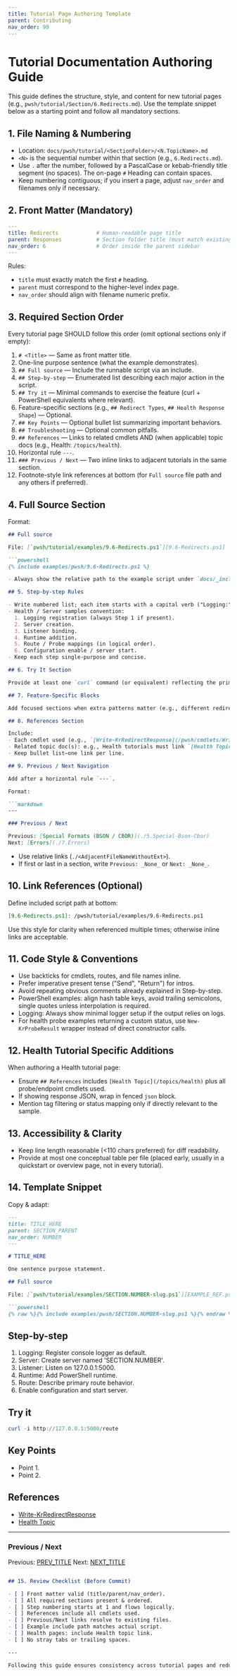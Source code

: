```yaml
---
title: Tutorial Page Authoring Template
parent: Contributing
nav_order: 99
---
```


# Tutorial Documentation Authoring Guide

This guide defines the structure, style, and content for new tutorial pages (e.g., `pwsh/tutorial/Section/6.Redirects.md`).
Use the template snippet below as a starting point and follow all mandatory sections.

## 1. File Naming & Numbering

- Location: `docs/pwsh/tutorial/<SectionFolder>/<N.TopicName>.md`
- `<N>` is the sequential number within that section (e.g., `6.Redirects.md`).
- Use `.` after the number, followed by a PascalCase or kebab-friendly title segment (no spaces). The on-page `#` Heading can contain spaces.
- Keep numbering contiguous; if you insert a page, adjust `nav_order` and filenames only if necessary.

## 2. Front Matter (Mandatory)

```yaml
---
title: Redirects            # Human-readable page title
parent: Responses           # Section folder title (must match existing parent page)
nav_order: 6                # Order inside the parent sidebar
---
```

Rules:

- `title` must exactly match the first `#` heading.
- `parent` must correspond to the higher-level index page.
- `nav_order` should align with filename numeric prefix.

## 3. Required Section Order

Every tutorial page SHOULD follow this order (omit optional sections only if empty):

1. `# <Title>` — Same as front matter title.
2. One-line purpose sentence (what the example demonstrates).
3. `## Full source` — Include the runnable script via an include.
4. `## Step-by-step` — Enumerated list describing each major action in the script.
5. `## Try it` — Minimal commands to exercise the feature (curl + PowerShell equivalents where relevant).
6. Feature-specific sections (e.g., `## Redirect Types`, `## Health Response Shape`) — Optional.
7. `## Key Points` — Optional bullet list summarizing important behaviors.
8. `## Troubleshooting` — Optional common pitfalls.
9. `## References` — Links to related cmdlets AND (when applicable) topic docs (e.g., Health: `/topics/health`).
10. Horizontal rule `---`.
11. `### Previous / Next` — Two inline links to adjacent tutorials in the same section.
12. Footnote-style link references at bottom (for `Full source` file path and any others if preferred).

## 4. Full Source Section

Format:

```markdown
## Full source

File: [`pwsh/tutorial/examples/9.6-Redirects.ps1`][9.6-Redirects.ps1]

```powershell
{% include examples/pwsh/9.6-Redirects.ps1 %}
```

```markdown
- Always show the relative path to the example script under `docs/_includes/examples/pwsh/` (the include uses that path structure).

## 5. Step-by-step Rules

- Write numbered list; each item starts with a capital verb ("Logging:", "Server:").
- Health / Server samples convention:
  1. Logging registration (always Step 1 if present).
  2. Server creation.
  3. Listener binding.
  4. Runtime addition.
  5. Route / Probe mappings (in logical order).
  6. Configuration enable / server start.
- Keep each step single-purpose and concise.

## 6. Try It Section

Provide at least one `curl` command (or equivalent) reflecting the primary route. For PowerShell, prefer `Invoke-WebRequest` or `curl` (alias aware) showing headers or status. Use fenced `powershell` code blocks.

## 7. Feature-Specific Blocks

Add focused sections when extra patterns matter (e.g., different redirect styles, probe types, serialization formats). Use a short noun phrase heading.

## 8. References Section

Include:
- Each cmdlet used (e.g., `[Write-KrRedirectResponse](/pwsh/cmdlets/Write-KrRedirectResponse)`).
- Related topic doc(s): e.g., Health tutorials must link `[Health Topic](/topics/health)`.
- Keep bullet list—one link per line.

## 9. Previous / Next Navigation

Add after a horizontal rule `---`.

Format:

```markdown
---

### Previous / Next

Previous: [Special Formats (BSON / CBOR)](./5.Special-Bson-Cbor)
Next: [Errors](./7.Errors)
```

- Use relative links (`./<AdjacentFileNameWithoutExt>`).
- If first or last in a section, write `Previous: _None_` or `Next: _None_`.

## 10. Link References (Optional)

Define included script path at bottom:

```markdown
[9.6-Redirects.ps1]: /pwsh/tutorial/examples/9.6-Redirects.ps1
```

Use this style for clarity when referenced multiple times; otherwise inline links are acceptable.

## 11. Code Style & Conventions

- Use backticks for cmdlets, routes, and file names inline.
- Prefer imperative present tense ("Send", "Return") for intros.
- Avoid repeating obvious comments already explained in Step-by-step.
- PowerShell examples: align hash table keys, avoid trailing semicolons, single quotes unless interpolation is required.
- Logging: Always show minimal logger setup if the output relies on logs.
- For health probe examples returning a custom status, use `New-KrProbeResult` wrapper instead of direct constructor calls.

## 12. Health Tutorial Specific Additions

When authoring a Health tutorial page:

- Ensure `## References` includes `[Health Topic](/topics/health)` plus all probe/endpoint cmdlets used.
- If showing response JSON, wrap in fenced `json` block.
- Mention tag filtering or status mapping only if directly relevant to the sample.

## 13. Accessibility & Clarity

- Keep line length reasonable (<110 chars preferred) for diff readability.
- Provide at most one conceptual table per file (placed early, usually in a quickstart or overview page, not in every tutorial).

## 14. Template Snippet

Copy & adapt:

```markdown
---
title: TITLE_HERE
parent: SECTION_PARENT
nav_order: NUMBER
---

# TITLE_HERE

One sentence purpose statement.

## Full source

File: [`pwsh/tutorial/examples/SECTION.NUMBER-slug.ps1`][EXAMPLE_REF.ps1]

```powershell
{% raw %}{% include examples/pwsh/SECTION.NUMBER-slug.ps1 %}{% endraw %}
```

## Step-by-step

1. Logging: Register console logger as default.
2. Server: Create server named 'SECTION.NUMBER'.
3. Listener: Listen on 127.0.0.1:5000.
4. Runtime: Add PowerShell runtime.
5. Route: Describe primary route behavior.
6. Enable configuration and start server.

## Try it

```powershell
curl -i http://127.0.0.1:5000/route
```

## Key Points

- Point 1.
- Point 2.

## References

- [Write-KrRedirectResponse](/pwsh/cmdlets/Write-KrRedirectResponse)
- [Health Topic](/topics/health) <!-- Include when relevant -->

---

### Previous / Next

Previous: [PREV_TITLE](./PREV_FILE)
Next: [NEXT_TITLE](./NEXT_FILE)

```markdown

## 15. Review Checklist (Before Commit)

- [ ] Front matter valid (title/parent/nav_order).
- [ ] All required sections present & ordered.
- [ ] Step numbering starts at 1 and flows logically.
- [ ] References include all cmdlets used.
- [ ] Previous/Next links resolve to existing files.
- [ ] Example include path matches actual script.
- [ ] Health pages: include Health topic link.
- [ ] No stray tabs or trailing spaces.

---

Following this guide ensures consistency across tutorial pages and reduces future refactoring work. Keep this document updated if conventions evolve.
